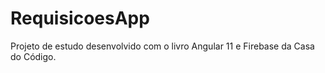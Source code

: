 # RequisicoesApp
Projeto de estudo desenvolvido com o livro Angular 11 e Firebase da Casa do Código.
